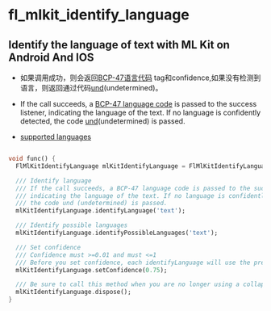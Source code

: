 # fl_mlkit_identify_language

## Identify the language of text with ML Kit on Android And IOS

* 如果调用成功，则会返回[BCP-47语言代码](https://en.wikipedia.org/wiki/IETF_language_tag)
  tag和confidence,如果没有检测到语言，则返回通过代码[und](https://www.rfc-editor.org/info/bcp47#section-4.1)(undetermined)。

* If the call succeeds, a [BCP-47 language code](https://en.wikipedia.org/wiki/IETF_language_tag) is
  passed to the success listener, indicating the language of the text. If no language is confidently
  detected, the code [und](https://www.rfc-editor.org/info/bcp47#section-4.1)(undetermined) is
  passed.
  
* [supported languages](https://developers.google.com/ml-kit/language/identification/langid-support)

```dart

void func() {
  FlMlKitIdentifyLanguage mlKitIdentifyLanguage = FlMlKitIdentifyLanguage();

  /// Identify language
  /// If the call succeeds, a BCP-47 language code is passed to the success listener,
  /// indicating the language of the text. If no language is confidently detected,
  /// the code und (undetermined) is passed.
  mlKitIdentifyLanguage.identifyLanguage('text');

  /// Identify possible languages
  mlKitIdentifyLanguage.identifyPossibleLanguages('text');

  /// Set confidence
  /// Confidence must >=0.01 and must <=1
  /// Before you set confidence, each identifyLanguage will use the previous confidence or the default 0.5
  mlKitIdentifyLanguage.setConfidence(0.75);

  /// Be sure to call this method when you are no longer using a collapsible
  mlKitIdentifyLanguage.dispose();
}

```
